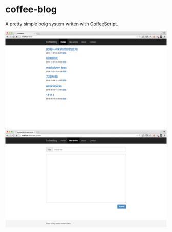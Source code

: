 coffee-blog
==========

A pretty simple bolg system writen with [CoffeeScript](http://coffeescript.org/).


![pic](./images/home.png)
![pic](./images/new_article.png)
